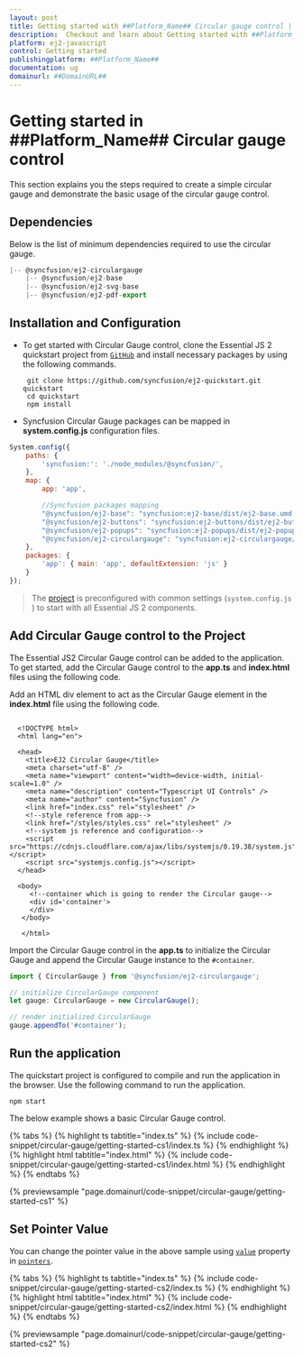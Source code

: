 ```yaml
---
layout: post
title: Getting started with ##Platform_Name## Circular gauge control | Syncfusion
description:  Checkout and learn about Getting started with ##Platform_Name## Circular gauge control of Syncfusion Essential JS 2 and more details.
platform: ej2-javascript
control: Getting started 
publishingplatform: ##Platform_Name##
documentation: ug
domainurl: ##DomainURL##
---
```



# Getting started in ##Platform_Name## Circular gauge control

This section explains you the steps required to create a simple circular gauge and demonstrate the basic usage of the circular gauge control.

## Dependencies

Below is the list of minimum dependencies required to use the circular gauge.

```javascript
|-- @syncfusion/ej2-circulargauge
    |-- @syncfusion/ej2-base
    |-- @syncfusion/ej2-svg-base
    |-- @syncfusion/ej2-pdf-export
```

## Installation and Configuration

* To get started with Circular Gauge control, clone the Essential JS 2 quickstart project from [`GitHub`](https://github.com/syncfusion/ej2-quickstart.git) and install necessary packages by using the following commands.

  ```
   git clone https://github.com/syncfusion/ej2-quickstart.git quickstart
   cd quickstart
   npm install
  ```

* Syncfusion Circular Gauge packages can be mapped in **system.config.js** configuration files.

```javascript
System.config({
    paths: {
        'syncfusion:': './node_modules/@syncfusion/',
    },
    map: {
        app: 'app',

        //Syncfusion packages mapping
        "@syncfusion/ej2-base": "syncfusion:ej2-base/dist/ej2-base.umd.min.js",
        "@syncfusion/ej2-buttons": "syncfusion:ej2-buttons/dist/ej2-buttons.umd.min.js",
        "@syncfusion/ej2-popups": "syncfusion:ej2-popups/dist/ej2-popups.umd.min.js",
        "@syncfusion/ej2-circulargauge": "syncfusion:ej2-circulargauge/dist/ej2-circulargauge.umd.min.js",
    },
    packages: {
        'app': { main: 'app', defaultExtension: 'js' }
    }
});
```

>The [project](https://github.com/syncfusion/ej2-quickstart.git) is preconfigured with common settings (`system.config.js` ) to start with all Essential JS 2 components.

## Add Circular Gauge control to the Project

The Essential JS2 Circular Gauge control can be added to the application. To get started, add the Circular Gauge control to the **app.ts** and **index.html** files using the following code.

Add an HTML div element to act as the Circular Gauge element in the **index.html** file using the following code.

```

  <!DOCTYPE html>
  <html lang="en">

  <head>
    <title>EJ2 Circular Gauge</title>
    <meta charset="utf-8" />
    <meta name="viewport" content="width=device-width, initial-scale=1.0" />
    <meta name="description" content="Typescript UI Controls" />
    <meta name="author" content="Syncfusion" />
    <link href="index.css" rel="stylesheet" />
    <!--style reference from app-->
    <link href="/styles/styles.css" rel="stylesheet" />
    <!--system js reference and configuration-->
    <script src="https://cdnjs.cloudflare.com/ajax/libs/systemjs/0.19.38/system.js"></script>
    <script src="systemjs.config.js"></script>
  </head>

  <body>
     <!--container which is going to render the Circular gauge-->
     <div id='container'>
     </div>
   </body>

   </html>
```

Import the Circular Gauge control in the **app.ts** to initialize the Circular Gauge and append the Circular Gauge instance to the `#container`.

```javascript
import { CircularGauge } from '@syncfusion/ej2-circulargauge';

// initialize CircularGauge component
let gauge: CircularGauge = new CircularGauge();

// render initialized CircularGauge
gauge.appendTo('#container');
```

## Run the application

The quickstart project is configured to compile and run the application in the browser. Use the following command to run the application.

```
npm start
```

The below example shows a basic Circular Gauge control.

{% tabs %}
{% highlight ts tabtitle="index.ts" %}
{% include code-snippet/circular-gauge/getting-started-cs1/index.ts %}
{% endhighlight %}
{% highlight html tabtitle="index.html" %}
{% include code-snippet/circular-gauge/getting-started-cs1/index.html %}
{% endhighlight %}
{% endtabs %}
          
{% previewsample "page.domainurl/code-snippet/circular-gauge/getting-started-cs1" %}

## Set Pointer Value

You can change the pointer value in the above sample using [`value`](../api/circular-gauge/pointer#value-number) property in [`pointers`](../api/circular-gauge/pointer).

{% tabs %}
{% highlight ts tabtitle="index.ts" %}
{% include code-snippet/circular-gauge/getting-started-cs2/index.ts %}
{% endhighlight %}
{% highlight html tabtitle="index.html" %}
{% include code-snippet/circular-gauge/getting-started-cs2/index.html %}
{% endhighlight %}
{% endtabs %}
          
{% previewsample "page.domainurl/code-snippet/circular-gauge/getting-started-cs2" %}
